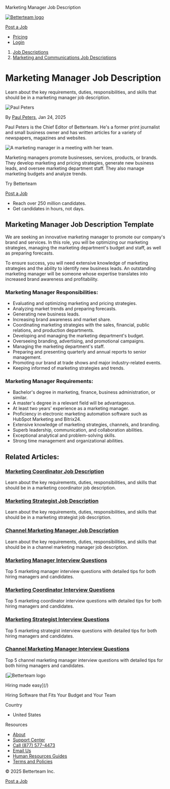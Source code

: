 <!-- Source: https://www.betterteam.com/marketing-manager-job-description -->

Marketing Manager Job Description

[![Betterteam logo](https://www.betterteam.com/static/betterteam-logo-60x307-20210126.svg)](/)

[Post a Job](https://app.betterteam.com/signup?utm_source=betterteam&utm_medium=internal&utm_campaign=bt-menubarcta&utm_term=usen-postajob-20240619)

* [Pricing](https://www.betterteam.com/pricing)
* [Login](https://app.betterteam.com/login)

1. [Job Descriptions](https://www.betterteam.com/job-descriptions)
2. [Marketing and Communications Job Descriptions](https://www.betterteam.com/job-descriptions/marketing-and-communications-job-descriptions)

# Marketing Manager Job Description

Learn about the key requirements, duties, responsibilities, and skills that should be in a marketing manager job description.

![Paul Peters]()

By [Paul Peters](https://www.betterteam.com/en/contributors/paul-peters),
Jan 24, 2025

Paul Peters is the Chief Editor of Betterteam. He's a former print journalist and small business owner and has written articles for a variety of newspapers, magazines and websites.

![A marketing manager in a meeting with her team.](https://www.betterteam.com/images/marketing-manager-job-description-3600x2400-20250124.webp?crop=2:1,smart&width=730)

Marketing managers promote businesses, services, products, or brands. They develop marketing and pricing strategies, generate new business leads, and oversee marketing department staff. They also manage marketing budgets and analyze trends.

Try Betterteam

[Post a Job](https://app.betterteam.com/signup)

* Reach over 250 million candidates.
* Get candidates in hours, not days.

## Marketing Manager Job Description Template

We are seeking an innovative marketing manager to promote our company's brand and services. In this role, you will be optimizing our marketing strategies, managing the marketing department's budget and staff, as well as preparing forecasts.

To ensure success, you will need extensive knowledge of marketing strategies and the ability to identify new business leads. An outstanding marketing manager will be someone whose expertise translates into increased brand awareness and profitability.

### Marketing Manager Responsibilities:

* Evaluating and optimizing marketing and pricing strategies.
* Analyzing market trends and preparing forecasts.
* Generating new business leads.
* Increasing brand awareness and market share.
* Coordinating marketing strategies with the sales, financial, public relations, and production departments.
* Developing and managing the marketing department's budget.
* Overseeing branding, advertising, and promotional campaigns.
* Managing the marketing department's staff.
* Preparing and presenting quarterly and annual reports to senior management.
* Promoting our brand at trade shows and major industry-related events.
* Keeping informed of marketing strategies and trends.

### Marketing Manager Requirements:

* Bachelor's degree in marketing, finance, business administration, or similar.
* A master's degree in a relevant field will be advantageous.
* At least two years' experience as a marketing manager.
* Proficiency in electronic marketing automation software such as HubSpot Marketing and Bitrix24.
* Extensive knowledge of marketing strategies, channels, and branding.
* Superb leadership, communication, and collaboration abilities.
* Exceptional analytical and problem-solving skills.
* Strong time management and organizational abilities.

## Related Articles:

### [Marketing Coordinator Job Description](https://www.betterteam.com/marketing-coordinator-job-description)

Learn about the key requirements, duties, responsibilities, and skills that should be in a marketing coordinator job description.

### [Marketing Strategist Job Description](https://www.betterteam.com/marketing-strategist-job-description)

Learn about the key requirements, duties, responsibilities, and skills that should be in a marketing strategist job description.

### [Channel Marketing Manager Job Description](https://www.betterteam.com/channel-marketing-manager-job-description)

Learn about the key requirements, duties, responsibilities, and skills that should be in a channel marketing manager job description.

### [Marketing Manager Interview Questions](https://www.betterteam.com/marketing-manager-interview-questions)

Top 5 marketing manager interview questions with detailed tips for both hiring managers and candidates.

### [Marketing Coordinator Interview Questions](https://www.betterteam.com/marketing-coordinator-interview-questions)

Top 5 marketing coordinator interview questions with detailed tips for both hiring managers and candidates.

### [Marketing Strategist Interview Questions](https://www.betterteam.com/marketing-strategist-interview-questions)

Top 5 marketing strategist interview questions with detailed tips for both hiring managers and candidates.

### [Channel Marketing Manager Interview Questions](https://www.betterteam.com/channel-marketing-manager-interview-questions)

Top 5 channel marketing manager interview questions with detailed tips for both hiring managers and candidates.

[![Betterteam logo]()

Hiring made easy](/)

Hiring Software that Fits Your Budget and Your Team

Country

* United States

Resources

* [About](/en/about)
* [Support Center](https://support.betterteam.com/en/)
* [Call (877) 577-4473](tel:+1-877-577-4473)
* [Email Us](mailto:hello%40betterteam.com)
* [Human Resources Guides](https://www.betterteam.com/human-resources)
* [Terms and Policies](/en/terms-and-policies)

© 2025 Betterteam Inc.

[Post a Job](https://app.betterteam.com/signup?utm_source=betterteam&utm_medium=internal&utm_campaign=bt-guides-stickybottomcta&utm_term=enus-postajob-20240619)